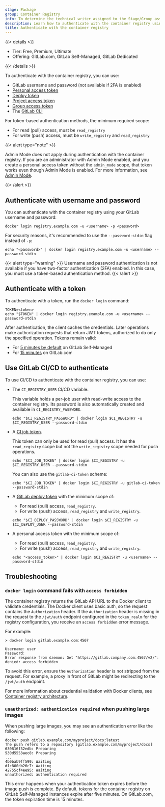 ```yaml
---
stage: Package
group: Container Registry
info: To determine the technical writer assigned to the Stage/Group associated with this page, see https://handbook.gitlab.com/handbook/product/ux/technical-writing/#assignments
description: Learn how to authenticate with the container registry using your GitLab login credentials, a token, or CI/CD variables such as a CI job token.
title: Authenticate with the container registry
---
```


{{< details >}}

- Tier: Free, Premium, Ultimate
- Offering: GitLab.com, GitLab Self-Managed, GitLab Dedicated

{{< /details >}}

To authenticate with the container registry, you can use:

- GitLab username and password (not available if 2FA is enabled)
- [Personal access token](../../profile/personal_access_tokens.md)
- [Deploy token](../../project/deploy_tokens/_index.md)
- [Project access token](../../project/settings/project_access_tokens.md)
- [Group access token](../../group/settings/group_access_tokens.md)
- The [GitLab CLI](../../../editor_extensions/gitlab_cli/_index.md#use-the-cli-as-a-docker-credential-helper)

For token-based authentication methods, the minimum required scope:

- For read (pull) access, must be `read_registry`
- For write (push) access, must be `write_registry` and `read_registry`

{{< alert type="note" >}}

Admin Mode does not apply during authentication with the container registry. If you are an administrator
with Admin Mode enabled, and you create a personal access token without the `admin_mode` scope,
that token works even though Admin Mode is enabled. For more information, see
[Admin Mode](../../../administration/settings/sign_in_restrictions.md#admin-mode).

{{< /alert >}}

## Authenticate with username and password

You can authenticate with the container registry using
your GitLab username and password:

```shell
docker login registry.example.com -u <username> -p <password>
```

For security reasons, it's recommended to use the `--password-stdin` flag instead of `-p`:

```shell
echo "<password>" | docker login registry.example.com -u <username> --password-stdin
```

{{< alert type="warning" >}}
Username and password authentication is not available if you have two-factor authentication (2FA) enabled.
In this case, you must use a token-based authentication method.
{{< /alert >}}

## Authenticate with a token

To authenticate with a token, run the `docker login` command:

```shell
TOKEN=<token>
echo "$TOKEN" | docker login registry.example.com -u <username> --password-stdin
```

After authentication, the client caches the credentials. Later operations make authorization
requests that return JWT tokens, authorized to do only the specified operation.
Tokens remain valid:

- For [5 minutes by default](../../../administration/packages/container_registry.md#increase-token-duration) on GitLab Self-Managed
- For [15 minutes](../../gitlab_com/_index.md#container-registry) on GitLab.com

## Use GitLab CI/CD to authenticate

To use CI/CD to authenticate with the container registry, you can use:

- The `CI_REGISTRY_USER` CI/CD variable.

  This variable holds a per-job user with read-write access to the container registry.
  Its password is also automatically created and available in `CI_REGISTRY_PASSWORD`.

  ```shell
  echo "$CI_REGISTRY_PASSWORD" | docker login $CI_REGISTRY -u $CI_REGISTRY_USER --password-stdin
  ```

- A [CI job token](../../../ci/jobs/ci_job_token.md).

  This token can only be used for read (pull) access. It has the `read_registry` scope but not the `write_registry` scope needed for push operations.

  ```shell
  echo "$CI_JOB_TOKEN" | docker login $CI_REGISTRY -u $CI_REGISTRY_USER --password-stdin
  ```

  You can also use the `gitlab-ci-token` scheme:

  ```shell
  echo "$CI_JOB_TOKEN" | docker login $CI_REGISTRY -u gitlab-ci-token --password-stdin
  ```

- A [GitLab deploy token](../../project/deploy_tokens/_index.md#gitlab-deploy-token) with the minimum scope of:
  - For read (pull) access, `read_registry`.
  - For write (push) access, `read_registry` and `write_registry`.

  ```shell
  echo "$CI_DEPLOY_PASSWORD" | docker login $CI_REGISTRY -u $CI_DEPLOY_USER --password-stdin
  ```

- A personal access token with the minimum scope of:
  - For read (pull) access, `read_registry`.
  - For write (push) access, `read_registry` and `write_registry`.

  ```shell
  echo "<access_token>" | docker login $CI_REGISTRY -u <username> --password-stdin
  ```

## Troubleshooting

### `docker login` command fails with `access forbidden`

The container registry returns the GitLab API URL to the Docker client
to validate credentials. The Docker client uses basic auth, so the request contains
the `Authorization` header. If the `Authorization` header is missing in the request to the
`/jwt/auth` endpoint configured in the `token_realm` for the registry configuration,
you receive an `access forbidden` error message.

For example:

```plaintext
> docker login gitlab.example.com:4567

Username: user
Password:
Error response from daemon: Get "https://gitlab.company.com:4567/v2/": denied: access forbidden
```

To avoid this error, ensure the `Authorization` header is not stripped from the request.
For example, a proxy in front of GitLab might be redirecting to the `/jwt/auth` endpoint.

For more information about credential validation with Docker clients, see [Container registry architecture](../../../administration/packages/container_registry.md#container-registry-architecture).

### `unauthorized: authentication required` when pushing large images

When pushing large images, you may see an authentication error like the following:

```shell
docker push gitlab.example.com/myproject/docs:latest
The push refers to a repository [gitlab.example.com/myproject/docs]
630816f32edb: Preparing
530d5553aec8: Preparing
...
4b0bab9ff599: Waiting
d1c800db26c7: Waiting
42755cf4ee95: Waiting
unauthorized: authentication required
```

This error happens when your authentication token expires before the image push is complete.
By default, tokens for the container registry on GitLab Self-Managed instances expire after five minutes.
On GitLab.com, the token expiration time is 15 minutes.
